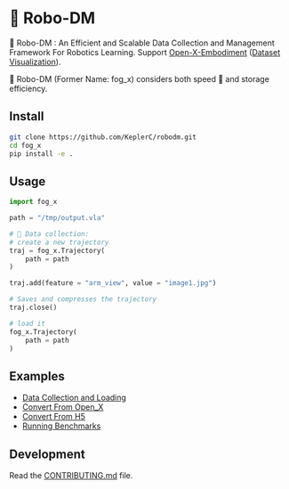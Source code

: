 # 🦊 Robo-DM 

🦊 Robo-DM : An Efficient and Scalable Data Collection and Management Framework For Robotics Learning. Support [Open-X-Embodiment](https://robotics-transformer-x.github.io/) ([Dataset Visualization](https://keplerc.github.io/openxvisualizer/)).

🦊 Robo-DM (Former Name: fog_x)  considers both speed 🚀 and storage efficiency.

## Install 

```bash
git clone https://github.com/KeplerC/robodm.git
cd fog_x
pip install -e .
```

## Usage

```py
import fog_x

path = "/tmp/output.vla"

# 🦊 Data collection: 
# create a new trajectory
traj = fog_x.Trajectory(
    path = path
)

traj.add(feature = "arm_view", value = "image1.jpg")

# Saves and compresses the trajectory
traj.close()

# load it 
fog_x.Trajectory(
    path = path
)
```

## Examples

* [Data Collection and Loading](./examples/data_collection_and_load.py)
* [Convert From Open_X](./examples/openx_loader.py)
* [Convert From H5](./examples/h5_loader.py)
* [Running Benchmarks](./benchmarks/openx.py)

## Development

Read the [CONTRIBUTING.md](CONTRIBUTING.md) file. 
